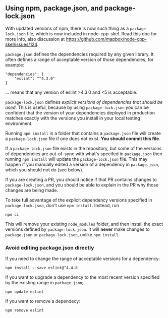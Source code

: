 ## Using npm, package.json, and package-lock.json

With updated versions of npm, there is now such thing as a `package-lock.json` file, which is now included in node-cpp-skel. Read this doc for more info, also discussion at https://github.com/mapbox/node-cpp-skel/issues/124.

`package.json` defines the dependencies required by any given library. It often defines a range of acceptable version of those dependencies, for example:

```
"dependencies": {
    "eslint": "^4.3.0"
}
```

... means that any version of eslint >4.3.0 and <5 is acceptable.

`package-lock.json` defines _explicit versions of dependencies that should be used_. This is useful, because by using `package-lock.json` you can be confident that the version of your dependencies deployed in production matches exactly with the versions you install in your local testing environment.

Running `npm install` in a folder that contains a `package.json` file will create a `package-lock.json` file if one does not exist. **You should commit this file**.

If a `package-lock.json` file exists in the repository, but some of the versions of dependencies are out-of-sync with what's specifed in `package.json` then running `npm install` will update the `package-lock.json` file. This may happen if you manually edited a version of a dependency in `package.json`, which you should not do (see below).

If you are creating a PR, you should notice if that PR contains changes to `package-lock.json`, and you should be able to explain in the PR why those changes are being made.

To take full advantage of the explicit dependency versions specified in `package-lock.json`, don't use `npm install`. Instead, run

```
npm ci
```

This will remove your existing `node_modules` folder, and then install the exact versions defined by `package-lock.json`. It will **never** make changes to `package.json` or `package-lock.json`, unlike `npm install`.

### Avoid editing package.json directly

If you need to change the range of acceptable versions for a dependency:

```
npm install --save eslint@^4.4.8
```

If you want to upgrade a dependency to the most recent version specified by the existing range in `package.json`;

```
npm update eslint
```

If you want to remove a dependecy:

```
npm remove eslint
```